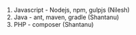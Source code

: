 1. Javascript - Nodejs, npm, gulpjs (Nilesh)
2. Java - ant, maven, gradle (Shantanu)
3. PHP - composer (Shantanu)
